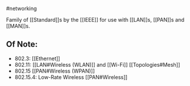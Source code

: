 #networking 

Family of [[Standard]]s by the [[IEEE]] for use with [[LAN]]s, [[PAN]]s and [[MAN]]s.

## Of Note:
- 802.3: [[Ethernet]]
- 802.11: [[LAN#Wireless (WLAN)]] and [[Wi-Fi]] [[Topologies#Mesh]]
- 802.15 [[PAN#Wireless (WPAN)]]
- 802.15.4: Low-Rate Wireless [[PAN#Wireless]]